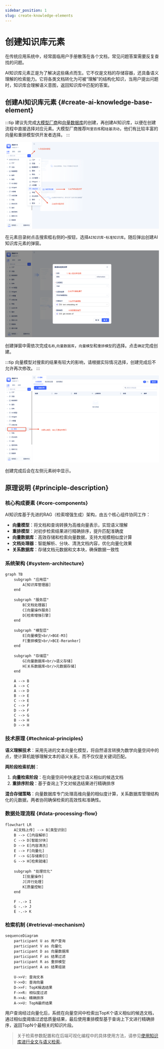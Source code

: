 ```yaml
---
sidebar_position: 1
slug: create-knowledge-elements
---
```


# 创建知识库元素
在传统应用系统中，经常面临用户手册散落在各个文档，常见问题答案需要反复查找的问题。

AI知识库元素正是为了解决这些痛点而生。它不仅是文档的存储容器，还具备语义理解的检索能力。它将各类文档转化为可被“理解”的结构化知识，当用户提出问题时，知识库会理解语义意图，返回知识库中匹配的答案。

## 创建AI知识库元素 {#create-ai-knowledge-base-element}
:::tip
建议先完成[大模型厂商](../ai-llm/create-ai-llm#create-llm-vendor-element)和[向量数据库](./vector-database-standalone-deployment)的创建，再创建AI知识库，以便在创建流程中直接选择对应元素。大模型厂商推荐`阿里百炼`和`硅基流动`，他们有比较丰富的向量和重排模型供开发者选择。
:::

![创建AI知识库元素](./img/create-ai-knowledge-base-element.png)

在元素目录树点击搜索框右侧的`+`按钮，选择`AI知识库`-`标准知识库`。随后弹出创建AI知识库元素的弹窗。

![创建弹窗](./img/create-popup.png)

创建弹窗中需依次完成`名称`,`向量数据库`，`向量模型`和`重排模型`的选择。点击`确定`完成创建。

:::tip
向量模型对搜索的结果有较大的影响，请根据实际情况选择，创建完成后不允许再次修改。
:::

![元素树中显示](./img/display-in-element-tree.png)

创建完成后会在左侧元素树中显示。

## 原理说明 {#principle-description}

### 核心构成要素 {#core-components}

AI知识库基于先进的RAG（检索增强生成）架构，由五个核心组件协同工作：

- **向量模型**：将文档和查询转换为高维向量表示，实现语义理解
- **重排模型**：对初步检索结果进行精确排序，提升匹配准确度
- **向量数据库**：高效存储和检索向量数据，支持大规模相似度计算
- **文档处理器**：智能解析、分块、清洗文档内容，优化向量化效果
- **关系数据库**：存储文档元数据和文本块，确保数据一致性

### 系统架构 {#system-architecture}

```mermaid
graph TB
    subgraph "应用层"
        A[知识库管理器]
    end
    
    subgraph "服务层"
        B[文档处理器]
        C[向量操作服务]
        D[检索增强引擎]
    end
    
    subgraph "模型层"
        E[向量模型<br/>BGE-M3]
        F[重排模型<br/>BCE-Reranker]
    end
    
    subgraph "存储层"
        G[向量数据库<br/>语义存储]
        H[关系数据库<br/>元数据存储]
    end
    
    A --> B
    A --> C
    A --> D
    B --> E
    C --> E
    C --> F
    D --> F
    C --> G
    B --> H
    D --> H
```

### 技术原理 {#technical-principles}

**语义理解技术**：采用先进的文本向量化模型，将自然语言转换为数学向量空间中的点，使计算机能够理解文本的语义关系，而不仅仅是关键词匹配。

**两阶段检索机制**：
1. **向量检索阶段**：在向量空间中快速定位语义相似的候选文档
2. **重排序阶段**：基于查询上下文对候选结果进行精确排序

**混合存储策略**：向量数据库专门处理高维向量的相似度计算，关系数据库管理结构化的元数据，两者协同确保检索的高效性和准确性。

### 数据处理流程 {#data-processing-flow}

```mermaid
flowchart LR
    A[文档上传] --> B[类型识别]
    B --> C[内容解析]
    C --> D[智能分块]
    D --> E[内容清洗]
    E --> F[向量化]
    F --> G[存储索引]
    G --> H[检索就绪]
    
    subgraph "处理优化"
        I[批量操作]
        J[并行处理]
        K[质量控制]
    end
    
    F -.-> I
    G -.-> J
    E -.-> K
```

### 检索机制 {#retrieval-mechanism}

```mermaid
sequenceDiagram
    participant U as 用户查询
    participant V as 向量化
    participant D as 向量数据库
    participant F as 结果过滤
    participant R as 重排模型
    participant A as 结果组装
    
    U->>V: 查询文本
    V->>D: 查询向量
    D->>F: TopK候选结果
    F->>R: 相似度过滤
    R->>A: 精确排序
    A->>U: TopN最终结果
```

用户查询经过向量化后，系统在向量空间中检索出TopK个语义相似的候选文档，通过相似度阈值过滤低质量结果，最后使用重排模型基于查询上下文进行精确排序，返回TopN个最相关的知识片段。

> 关于检索参数配置和在后端可视化编程中的具体使用方法，请参见[使用知识库进行全文与语义检索](./full-text-and-semantic-search)。
